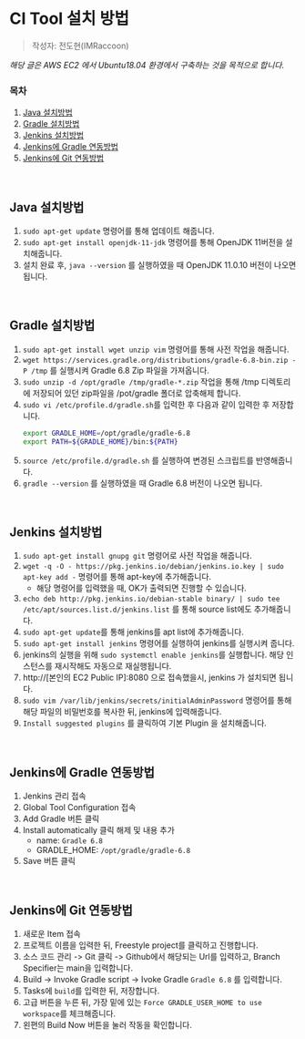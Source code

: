 # CI Tool 설치 방법

> 작성자: 전도현(IMRaccoon)

_해당 글은 AWS EC2 에서 Ubuntu18.04 환경에서 구축하는 것을 목적으로 합니다._

### 목차

1. [Java 설치방법](#Java-설치방법)
2. [Gradle 설치방법](#Gradle-설치방법)
3. [Jenkins 설치방법](#Jenkins-설치방법)
4. [Jenkins에 Gradle 연동방법](#Jenkins에-Gradle-연동방법)
5. [Jenkins에 Git 연동방법](#Jenkins에-Git-연동방법)

<br />

## Java 설치방법

1. `sudo apt-get update` 명령어를 통해 업데이트 해줍니다.
2. `sudo apt-get install openjdk-11-jdk` 명령어를 통해 OpenJDK 11버전을 설치해줍니다.
3. 설치 완료 후, `java --version` 를 실행하였을 때 OpenJDK 11.0.10 버전이 나오면 됩니다.

<br />

## Gradle 설치방법

1. `sudo apt-get install wget unzip vim` 명령어를 통해 사전 작업을 해줍니다.
2. `wget https://services.gradle.org/distributions/gradle-6.8-bin.zip -P /tmp` 를 실행시켜 Gradle 6.8 Zip 파일을 가져옵니다.
3. `sudo unzip -d /opt/gradle /tmp/gradle-*.zip` 작업을 통해 /tmp 디렉토리에 저장되어 있던 zip파일을 /pot/gradle 폴더로 압축해제 합니다.
4. `sudo vi /etc/profile.d/gradle.sh`를 입력한 후 다음과 같이 입력한 후 저장합니다.
   ```bash
   export GRADLE_HOME=/opt/gradle/gradle-6.8
   export PATH=${GRADLE_HOME}/bin:${PATH}
   ```
5. `source /etc/profile.d/gradle.sh` 를 실행하여 변경된 스크립트를 반영해줍니다.
6. `gradle --version` 를 실행하였을 때 Gradle 6.8 버전이 나오면 됩니다.

<br />

## Jenkins 설치방법

1. `sudo apt-get install gnupg git` 명령어로 사전 작업을 해줍니다.
2. `wget -q -O - https://pkg.jenkins.io/debian/jenkins.io.key | sudo apt-key add -` 명령어를 통해 apt-key에 추가해줍니다.
   - 해당 명령어를 입력했을 때, OK가 출력되면 진행할 수 있습니다.
3. `echo deb http://pkg.jenkins.io/debian-stable binary/ | sudo tee /etc/apt/sources.list.d/jenkins.list` 를 통해 source list에도 추가해줍니다.
4. `sudo apt-get update`를 통해 jenkins를 apt list에 추가해줍니다.
5. `sudo apt-get install jenkins` 명령어를 실행하여 jenkins를 실행시켜 줍니다.
6. jenkins의 실행을 위해 `sudo systemctl enable jenkins`를 실행합니다. 해당 인스턴스를 재시작해도 자동으로 재실행됩니다.
7. http://[본인의 EC2 Public IP]:8080 으로 접속했을시, jenkins 가 설치되면 됩니다.
8. `sudo vim /var/lib/jenkins/secrets/initialAdminPassword` 명령어를 통해 해당 파일의 비밀번호를 복사한 뒤, jenkins에 입력해줍니다.
9. `Install suggested plugins` 를 클릭하여 기본 Plugin 을 설치해줍니다.

<br />

## Jenkins에 Gradle 연동방법

1. Jenkins 관리 접속
2. Global Tool Configuration 접속
3. Add Gradle 버튼 클릭
4. Install automatically 클릭 해제 및 내용 추가
   - name: `Gradle 6.8`
   - GRADLE_HOME: `/opt/gradle/gradle-6.8`
5. Save 버튼 클릭

<br />

## Jenkins에 Git 연동방법

1. 새로운 Item 접속
2. 프로젝트 이름을 입력한 뒤, Freestyle project를 클릭하고 진행합니다.
3. 소스 코드 관리 -> Git 클릭 -> Github에서 해당되는 Url를 입력하고, Branch Specifier는 main을 입력합니다.
4. Build -> Invoke Gradle script -> Ivoke Gradle `Gradle 6.8` 를 입력합니다.
5. Tasks에 `build`를 입력한 뒤, 저장합니다.
6. 고급 버튼을 누른 뒤, 가장 밑에 있는 `Force GRADLE_USER_HOME to use workspace`를 체크해줍니다.
7. 왼편의 Build Now 버튼을 눌러 작동을 확인합니다.

